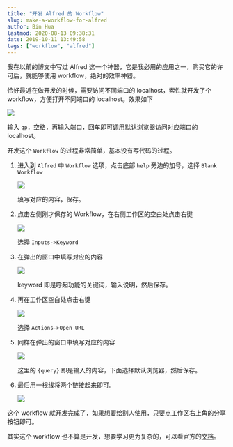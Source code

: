 ```yaml
---
title: "开发 Alfred 的 Workflow"
slug: make-a-workflow-for-alfred
author: Bin Hua
lastmod: 2020-08-13 09:38:31
date: 2019-10-11 13:49:58
tags: ["workflow", "alfred"]
---
```


我在以前的博文中写过 Alfred 这一个神器，它是我必用的应用之一，购买它的许可后，就能够使用 workflow，绝对的效率神器。

恰好最近在做开发的时候，需要访问不同端口的 localhost，索性就开发了个 workflow，方便打开不同端口的 localhost。效果如下

![](/imgs/make-a-workflow-for-alfred-07.png)

输入 `qp`，空格，再输入端口，回车即可调用默认浏览器访问对应端口的 localhost。

开发这个 `Workflow` 的过程非常简单，基本没有写代码的过程。

1. 进入到 `Alfred` 中 `Workflow` 选项，点击底部 `help` 旁边的加号，选择 `Blank Workflow`

    ![](/imgs/make-a-workflow-for-alfred-01.png)
    
    填写对应的内容，保存。
    
2. 点击左侧刚才保存的 Workflow，在右侧工作区的空白处点击右键

    ![](/imgs/make-a-workflow-for-alfred-02.png)
    
    选择 `Inputs->Keyword` 
    
3. 在弹出的窗口中填写对应的内容

    ![](/imgs/make-a-workflow-for-alfred-03.png)
    
    keyword 即是呼起功能的关键词，输入说明，然后保存。
    
4. 再在工作区空白处点击右键

    ![](/imgs/make-a-workflow-for-alfred-04.png)
    
    选择 `Actions->Open URL`
    
5. 同样在弹出的窗口中填写对应的内容

    ![](/imgs/make-a-workflow-for-alfred-05.png)
    
    这里的 `{query}` 即是输入的内容，下面选择默认浏览器，然后保存。
    
6. 最后用一根线将两个链接起来即可。

    ![](/imgs/make-a-workflow-for-alfred-06.png)
    
这个 workflow 就开发完成了，如果想要给别人使用，只要点工作区右上角的分享按钮即可。

其实这个 workflow 也不算是开发，想要学习更为复杂的，可以看官方的[文档](https://www.alfredapp.com/help/workflows/)。